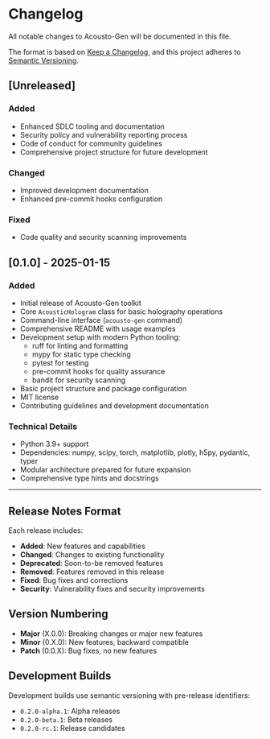 # Changelog

All notable changes to Acousto-Gen will be documented in this file.

The format is based on [Keep a Changelog](https://keepachangelog.com/en/1.0.0/),
and this project adheres to [Semantic Versioning](https://semver.org/spec/v2.0.0.html).

## [Unreleased]

### Added
- Enhanced SDLC tooling and documentation
- Security policy and vulnerability reporting process
- Code of conduct for community guidelines
- Comprehensive project structure for future development

### Changed
- Improved development documentation
- Enhanced pre-commit hooks configuration

### Fixed
- Code quality and security scanning improvements

## [0.1.0] - 2025-01-15

### Added
- Initial release of Acousto-Gen toolkit
- Core `AcousticHologram` class for basic holography operations
- Command-line interface (`acousto-gen` command)
- Comprehensive README with usage examples
- Development setup with modern Python tooling:
  - ruff for linting and formatting
  - mypy for static type checking
  - pytest for testing
  - pre-commit hooks for quality assurance
  - bandit for security scanning
- Basic project structure and package configuration
- MIT license
- Contributing guidelines and development documentation

### Technical Details
- Python 3.9+ support
- Dependencies: numpy, scipy, torch, matplotlib, plotly, h5py, pydantic, typer
- Modular architecture prepared for future expansion
- Comprehensive type hints and docstrings

---

## Release Notes Format

Each release includes:
- **Added**: New features and capabilities
- **Changed**: Changes to existing functionality  
- **Deprecated**: Soon-to-be removed features
- **Removed**: Features removed in this release
- **Fixed**: Bug fixes and corrections
- **Security**: Vulnerability fixes and security improvements

## Version Numbering

- **Major** (X.0.0): Breaking changes or major new features
- **Minor** (0.X.0): New features, backward compatible
- **Patch** (0.0.X): Bug fixes, no new features

## Development Builds

Development builds use semantic versioning with pre-release identifiers:
- `0.2.0-alpha.1`: Alpha releases
- `0.2.0-beta.1`: Beta releases  
- `0.2.0-rc.1`: Release candidates